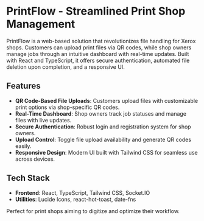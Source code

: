 # PrintFlow - Streamlined Print Shop Management

PrintFlow is a web-based solution that revolutionizes file handling for Xerox shops. Customers can upload print files via QR codes, while shop owners manage jobs through an intuitive dashboard with real-time updates. Built with React and TypeScript, it offers secure authentication, automated file deletion upon completion, and a responsive UI.

## Features

- **QR Code-Based File Uploads**: Customers upload files with customizable print options via shop-specific QR codes.
- **Real-Time Dashboard**: Shop owners track job statuses and manage files with live updates.
- **Secure Authentication**: Robust login and registration system for shop owners.
- **Upload Control**: Toggle file upload availability and generate QR codes easily.
- **Responsive Design**: Modern UI built with Tailwind CSS for seamless use across devices.

## Tech Stack

- **Frontend**: React, TypeScript, Tailwind CSS, Socket.IO
- **Utilities**: Lucide Icons, react-hot-toast, date-fns

Perfect for print shops aiming to digitize and optimize their workflow.
